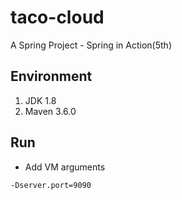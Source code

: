 # taco-cloud

A Spring Project - Spring in Action(5th)

## Environment

1. JDK 1.8
2. Maven 3.6.0

## Run

- Add VM arguments

```
-Dserver.port=9090
```